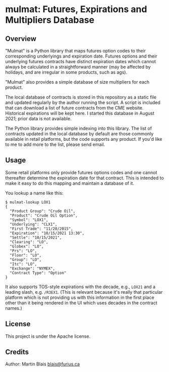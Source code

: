# mulmat: Futures, Expirations and Multipliers Database

## Overview

"Mulmat" is a Python library that maps futures option codes to their
corresponding underlyings and expiration date. Futures options and their
underlying futures contracts have distinct expiration dates which cannot always
be calculated in a straightforward manner (may be affected by holidays, and are
irregular in some products, such as ags).

"Mulmat" also provides a simple database of size multipliers for each product.

The local database of contracts is stored in this repository as a static file
and updated regularly by the author running the script. A script is included
that can download a list of future contracts from the CME website. Historical
expirations will be kept here. I started this database in August 2021; prior
data is not available.

The Python library provides simple indexing into this library. The list of
contracts updated in the local database by default are those commonly available
in retail platforms, but the code supports any product. If you'd like to me to
add more to the list, please send email.

## Usage

Some retail platforms only provide futures options codes and one cannot
thereafter determine the expiration date for that contract. This is intended to
make it easy to do this mapping and maintain a database of it.

You lookup a name like this:

    $ mulmat-lookup LOX1
    {
      "Product Group": "Crude Oil",
      "Product": "Crude Oil Option",
      "Symbol": "LOX1",
      "Underlying": "CLX1",
      "First Trade": "11/20/2015",
      "Expiration": "10/15/2021 13:30",
      "Settle": "10/15/2021",
      "Clearing": "LO",
      "Globex": "LO",
      "Prs": "LO",
      "Floor": "LO",
      "Group": "LO",
      "Itc": "LO",
      "Exchange": "NYMEX",
      "Contract Type": "Option"
    }

It also supports TOS-style expirations with the decade, e.g., `LOX21` and a
leading slash, e.g. `/R3EX1`. (This is relevant because it's really that
particular platform which is not providing us with this information in the first
place other than it being rendered in the UI which uses decades in the contract
names.)

## License

This project is under the Apache license.

## Credits

Author: Martin Blais <blais@furius.ca>
